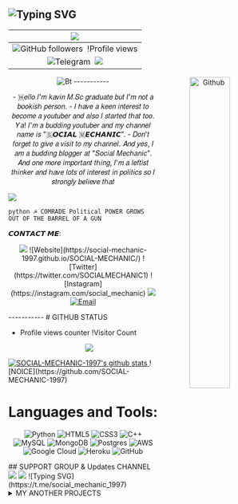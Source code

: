 ## ![Typing SVG](https://t.me/social_mechanic_1997)

| <a href="https://t.me/social_mechanic_1997"><IMG src="https://github.com/SOCIAL-MECHANIC-1997/SOCIAL-MECHANIC-1997/blob/main/ext/animation.gif"></a> | 
|:---------------------------------------------------------------------------------------------------------------------------------------: |
| ![GitHub followers](https://github.com/SOCIAL-MECHANIC-1997?tab=followers)&nbsp; !Profile views | 
|![Telegram](https://t.me/tamil_chat_group_1)&nbsp; <a href="https://t.me/social_mechanic_1997"><img src="https://img.shields.io/badge/Contact-Owner-blue.svg?style=size-square&logo=Telegram"></a>
 <p align="center">
  <img src="https://user-images.githubusercontent.com/49580304/110318584-81067880-7fc2-11eb-8391-152d308e7f2b.gif" alt="Bt" ctrl="social_mechanic" /> 
----------- 
<img width="40%" align="right" alt="Github" src="https://telegra.ph/file/b89ae19627f5395468182.png" /> 
<p align="center"> 
- 🇭𝑒𝑙𝑙𝑜 𝐼'𝑚 𝑘𝑎𝑣𝑖𝑛 𝑀.𝑆𝑐 𝑔𝑟𝑎𝑑𝑢𝑎𝑡𝑒 𝑏𝑢𝑡 𝐼'𝑚 𝑛𝑜𝑡 𝑎 𝑏𝑜𝑜𝑘𝑖𝑠ℎ 𝑝𝑒𝑟𝑠𝑜𝑛.
 - 𝐼 ℎ𝑎𝑣𝑒 𝑎 𝑘𝑒𝑒𝑛 𝑖𝑛𝑡𝑒𝑟𝑒𝑠𝑡 𝑡𝑜 𝑏𝑒𝑐𝑜𝑚𝑒 𝑎 𝑦𝑜𝑢𝑡𝑢𝑏𝑒𝑟 𝑎𝑛𝑑 𝑎𝑙𝑠𝑜 𝐼 𝑠𝑡𝑎𝑟𝑡𝑒𝑑 𝑡ℎ𝑎𝑡 𝑡𝑜𝑜. 𝑌𝑎! 𝐼'𝑚 𝑎 𝑏𝑢𝑑𝑑𝑖𝑛𝑔 𝑦𝑜𝑢𝑡𝑢𝑏𝑒𝑟 𝑎𝑛𝑑 𝑚𝑦 𝑐ℎ𝑎𝑛𝑛𝑒𝑙 𝑛𝑎𝑚𝑒 𝑖𝑠 "🇸𝙊𝘾𝙄𝘼𝙇 🇲𝙀𝘾𝙃𝘼𝙉𝙄𝘾". 
- 𝐷𝑜𝑛'𝑡 𝑓𝑜𝑟𝑔𝑒𝑡 𝑡𝑜 𝑔𝑖𝑣𝑒 𝑎 𝑣𝑖𝑠𝑖𝑡 𝑡𝑜 𝑚𝑦 𝑐ℎ𝑎𝑛𝑛𝑒𝑙. 𝐴𝑛𝑑 𝑦𝑒𝑠, 𝐼 𝑎𝑚 𝑎 𝑏𝑢𝑑𝑑𝑖𝑛𝑔 𝑏𝑙𝑜𝑔𝑔𝑒𝑟 𝑎𝑡 "𝑆𝑜𝑐𝑖𝑎𝑙 𝑀𝑒𝑐ℎ𝑎𝑛𝑖𝑐". 𝐴𝑛𝑑 𝑜𝑛𝑒 𝑚𝑜𝑟𝑒 𝑖𝑚𝑝𝑜𝑟𝑡𝑎𝑛𝑡 𝑡ℎ𝑖𝑛𝑔, 𝐼'𝑚 𝑎 𝑙𝑒𝑓𝑡𝑖𝑠𝑡 𝑡ℎ𝑖𝑛𝑘𝑒𝑟 𝑎𝑛𝑑 ℎ𝑎𝑣𝑒 𝑙𝑜𝑡𝑠 𝑜𝑓 𝑖𝑛𝑡𝑒𝑟𝑒𝑠𝑡 𝑖𝑛 𝑝𝑜𝑙𝑖𝑡𝑖𝑐𝑠 𝑠𝑜 𝐼 𝑠𝑡𝑟𝑜𝑛𝑔𝑙𝑦 𝑏𝑒𝑙𝑖𝑒𝑣𝑒 𝑡ℎ𝑎𝑡 

<a href="https://github.com/social-mechanic-1997"><img src="https://readme-typing-svg.herokuapp.com/?lines=I%20am;Social%20+Mechanic%201997;2%2B%20years%20of%20coding%20experience;Always%20learning%20new%20technologys&font=Pacifico&center=true&width=650&height=120&color=000888&vCenter=true&size=45%22"></a> </p>
```
python ☭ COMRADE Political POWER GROWS OUT OF THE BARREL OF A GUN 
```
𝘾𝙊𝙉𝙏𝘼𝘾𝙏 𝙈𝙀: 

<p align="center"> 
<a href="https://t.me/social_mechanic"><img src="https://img.shields.io/badge/Contact-Me%20-blue.svg?style=square&logo=Telegram"></a>
 ![Website](https://social-mechanic-1997.github.io/SOCIAL-MECHANIC/)
 ![Twitter](https://twitter.com/SOCIALMECHANIC1) ![Instagram](https://instagram.com/social_mechanic) <a href="https://youtube.com/channel/UCRcRXNwpjSfobVWOhkbcSrQ">
 <img src="https://img.shields.io/youtube/channel/subscribers/UCxV8fWQAm7s-S7RVK51yw-A?V?label=Subscribers&style=square&color=red&labelColor=ce453"/> </a> 
<a href="mailto:socialmechanic1997@gmail.com"><img alt="Email" src="https://img.shields.io/badge/Gmail-CANTACT-blue?style=square&logo=gmail"></a> </p> 
-----------
 # GITHUB STATUS 

- Profile views counter !Visitor Count <p align="center"> <a href="https://github.com/SOCIAL-MECHANIC-1997"><img target="_blank" src="https://img.shields.io/badge/-SOCIAL_MECHANIC-green?style=square&logo=github&logoColor=black"/></a> </p>
 <a href="https://github.com/SOCIAL-MECHANIC-1997/handle-path-oz"> 
<img alt="SOCIAL-MECHANIC-1997's github stats"
src="https://github-readme-stats.vercel.app/api?username=SOCIAL-MECHANIC-1997&show_icons=true&theme=midnight-purple"/> </a> 
![NOICE](https://github.com/SOCIAL-MECHANIC-1997)

 # Languages and Tools:

 <p align="center"> 
<img alt="Python" src="https://img.shields.io/badge/python-%2314354C.svg?&style=square&logo=python&logoColor=white"/> 
<img alt="HTML5" src="https://img.shields.io/badge/html5-%23E34F26.svg?&style=square&logo=html5&logoColor=white"/> 
<img alt="CSS3" src="https://img.shields.io/badge/css3-%231572B6.svg?&style=square&logo=css3&logoColor=white"/> 
<img alt="C++" src="https://img.shields.io/badge/c++-%2300599C.svg?&style=square&logo=c%2B%2B&ogoColor=white"/> <img alt="MySQL" src="https://img.shields.io/badge/mysql-%2300f.svg?&style=square&logo=mysql&logoColor=white"/> <img alt="MongoDB" src ="https://img.shields.io/badge/MongoDB-%234ea94b.svg?&style=square&logo=mongodb&logoColor=white"/> <img alt="Postgres" src ="https://img.shields.io/badge/postgres-%23316192.svg?&style=square&logo=postgresql&logoColor=white"/> <img alt="AWS" src="https://img.shields.io/badge/AWS-%23FF9900.svg?&style=square&logo=amazon-aws&logoColor=white"/> <img alt="Google Cloud" src="https://img.shields.io/badge/GoogleCloud-%234285F4.svg?&style=square&logo=google-cloud&logoColor=white"/> <img alt="Heroku" src="https://img.shields.io/badge/heroku-%23430098.svg?&style=square&logo=heroku&logoColor=white"/> <img alt="GitHub" src="https://img.shields.io/badge/github-%23121011.svg?&style=square&logo=github&logoColor=white"/> </p> ## SUPPORT GROUP & Updates CHANNEL <a href="https://t.me/tamil_chat_group_1"><img src="https://img.shields.io/badge/Join-Group%20Support-blue.svg?style=square&logo=Telegram"></a> <a href="https://t.me/social_mechanic"><img src="https://img.shields.io/badge/Join-Updates%20Channel-blue.svg?style=square&logo=Telegram"></a> ![Typing SVG](https://t.me/social_mechanic_1997) <details> <summary><b7>MY ANOTHER PROJECTS</b7></summary> <br> <p align="left"> ★1.<a href="https://github.com/SOCIAL-MECHANIC-1997/MENTION-ROBOT">𝙼𝙴𝙽𝚃𝙸𝙾𝙽 𝚁𝙾𝙱𝙾𝚃</a> </p> <p align="left"> ★2.<a href="https://github.com/SOCIAL-MECHANIC-1997/ANGEL-VIDEO-STREAM">𝙰𝙽𝙶𝙴𝙻 𝚅𝙸𝙳𝙴𝙾 𝚂𝚃𝚁𝙴𝙰𝙼</a> </p> <p align="left"> ★3.<a href="https://github.com/SOCIAL-MECHANIC-1997/INLINE-CALCULATOR">𝙸𝙽𝙻𝙸𝙽𝙴 𝙲𝙰𝙻𝙲𝚄𝙻𝙰𝚃𝙾𝚁</a> </p> <p align="left"> ★4.<a href="https://github.com/SOCIAL-MECHANIC-1997/ANGEL-VC-MUSIC">ᴀɴɢᴇʟ ᴠᴄ ᴍᴜsɪᴄ</a> </p> <p align="left"> ★5.<a href="https://github.com/SOCIAL-MECHANIC-1997/VIDEO-DOWNLODER">𝚅𝙴𝙳𝙸𝙾 𝙳𝙾𝚆𝙽𝙻𝙾𝙰𝙳𝙴𝚁 BOT</a> </p> <p align="left"> ★6.<a href="https://github.com/SOCIAL-MECHANIC-1997/WEBSITE">𝚆𝙴𝙱𝚂𝙸𝚃𝙴</a> </p> <P align="left"> ★7.<a href="https://github.com/SOCIAL-MECHANIC-1997/VIDEO-STREAMING">VIDEO STREAMING</a> </P> <P align="left"> ★8.<a href="https://github.com/SOCIAL-MECHANIC-1997/SOCIAL-INLINE-GAME-BOT">SOCIAL GAME BOT</a> </P> ![Typing SVG](https://t.me/social_mechanic_1997) 
</details>

